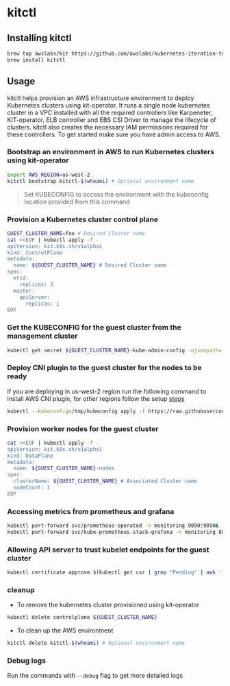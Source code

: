 # kitctl

## Installing kitctl

```bash
brew tap awslabs/kit https://github.com/awslabs/kubernetes-iteration-toolkit.git
brew install kitctl
```

## Usage
kitctl helps provision an AWS infrastructure environment to deploy Kubernetes clusters using kit-operator. It runs a single node kubernetes cluster in a VPC installed with all the required controllers like Karpeneter, KIT-operator, ELB controller and EBS CSI Driver to manage the lifecycle of clusters. kitctl also creates the necessary IAM permissions required for these controllers.
To get started make sure you have admin access to AWS.

### Bootstrap an environment in AWS to run Kubernetes clusters using kit-operator

```bash
export AWS_REGION=us-west-2
kitctl bootstrap kitctl-$(whoami) # Optional environment name
```
> Set KUBECONFIG to access the environment with the kubeconfig location provided from this command

### Provision a Kubernetes cluster control plane

```bash
GUEST_CLUSTER_NAME=foo # Desired Cluster name
cat <<EOF | kubectl apply -f -
apiVersion: kit.k8s.sh/v1alpha1
kind: ControlPlane
metadata:
  name: ${GUEST_CLUSTER_NAME} # Desired Cluster name
spec:
  etcd:
    replicas: 3
  master:
    apiServer:
      replicas: 1
EOF
```

### Get the KUBECONFIG for the guest cluster from the management cluster

```bash
kubectl get secret ${GUEST_CLUSTER_NAME}-kube-admin-config -ojsonpath='{.data.config}' | base64 -d > /tmp/kubeconfig
```

### Deploy CNI plugin to the guest cluster for the nodes to be ready

If you are deploying in us-west-2 region run the following command to install AWS CNI plugin, for other regions follow the setup [steps](https://github.com/aws/amazon-vpc-cni-k8s#setup)

```bash
kubectl --kubeconfig=/tmp/kubeconfig apply -f https://raw.githubusercontent.com/aws/amazon-vpc-cni-k8s/release-1.10/config/master/aws-k8s-cni.yaml
```

### Provision worker nodes for the guest cluster

```bash
cat <<EOF | kubectl apply -f -
apiVersion: kit.k8s.sh/v1alpha1
kind: DataPlane
metadata:
  name: ${GUEST_CLUSTER_NAME}-nodes
spec:
  clusterName: ${GUEST_CLUSTER_NAME} # Associated Cluster name
  nodeCount: 1
EOF
```

### Accessing metrics from prometheus and grafana

```bash
kubectl port-forward svc/prometheus-operated -n monitoring 9090:9090&
kubectl port-forward svc/kube-prometheus-stack-grafana -n monitoring 8080:80&
```

### Allowing API server to trust kubelet endpoints for the guest cluster

```bash
kubectl certificate approve $(kubectl get csr | grep "Pending" | awk '{print $1}')
```

### cleanup

- To remove the kubernetes cluster provisioned using kit-operator

```bash
kubectl delete controlplane ${GUEST_CLUSTER_NAME}
```

- To clean up the AWS environment

```bash
kitctl delete kitctl-$(whoami) # Optional environment name
```

### Debug logs
Run the commands with `--debug` flag to get more detailed logs